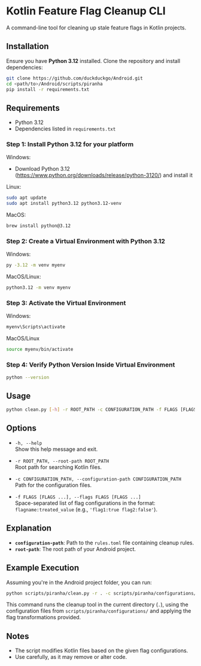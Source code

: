 # Kotlin Feature Flag Cleanup CLI

A command-line tool for cleaning up stale feature flags in Kotlin projects.

## Installation

Ensure you have **Python 3.12** installed. Clone the repository and install dependencies:

```sh
git clone https://github.com/duckduckgo/Android.git
cd <path/to>/Android/scripts/piranha
pip install -r requirements.txt
```

## Requirements

- Python 3.12
- Dependencies listed in `requirements.txt`

### Step 1: Install Python 3.12 for your platform
Windows:
- Download Python 3.12 (https://www.python.org/downloads/release/python-3120/) and install it

Linux:
```sh
sudo apt update
sudo apt install python3.12 python3.12-venv
```

MacOS:
```sh
brew install python@3.12
```

### Step 2:  Create a Virtual Environment with Python 3.12
Windows:
```sh
py -3.12 -m venv myenv
```

MacOS/Linux:
```sh
python3.12 -m venv myenv
```

### Step 3: Activate the Virtual Environment
Windows:
```sh
myenv\Scripts\activate
```

MacOS/Linux
```sh
source myenv/bin/activate
```

### Step 4: Verify Python Version Inside Virtual Environment
```sh
python --version
```

## Usage

```sh
python clean.py [-h] -r ROOT_PATH -c CONFIGURATION_PATH -f FLAGS [FLAGS ...]
```

## Options

- `-h, --help`  
  Show this help message and exit.

- `-r ROOT_PATH, --root-path ROOT_PATH`  
  Root path for searching Kotlin files.

- `-c CONFIGURATION_PATH, --configuration-path CONFIGURATION_PATH`  
  Path for the configuration files.

- `-f FLAGS [FLAGS ...], --flags FLAGS [FLAGS ...]`  
  Space-separated list of flag configurations in the format:  
  `flagname:treated_value` (e.g., `'flag1:true flag2:false'`).

## Explanation

- **`configuration-path`**: Path to the `rules.toml` file containing cleanup rules.
- **`root-path`**: The root path of your Android project.

## Example Execution

Assuming you're in the Android project folder, you can run:

```sh
python scripts/piranha/clean.py -r . -c scripts/piranha/configurations/ -f screenLock:false optimizeTrackerEvaluationV2:true
```

This command runs the cleanup tool in the current directory (`.`), using the configuration files from `scripts/piranha/configurations/` and applying the flag transformations provided.

## Notes

- The script modifies Kotlin files based on the given flag configurations.
- Use carefully, as it may remove or alter code.

